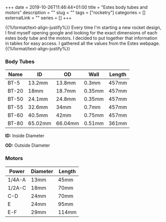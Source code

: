 +++ 
date = 2019-10-26T11:46:44+01:00
title = "Estes body tubes and motors"
description = ""
slug = "" 
tags = ["rocketry"]
categories = []
externalLink = ""
series = []
+++

{{%format/text-align-justify%}}
Every time I'm starting a new rocket design, I find myself opening google and looking for the exact dimensions of each estes body tube and the motors. I decided to put together that information in tables for easy access. I gathered all the values from the Estes webpage.
{{%format/text-align-justify%}}

### Body Tubes

| Name  	| ID      	| OD      	| Wall   	| Length 	|
|-------	|---------	|---------	|--------	|--------	|
| BT-5  	| 13.2mm  	| 13.8mm  	| 0.3mm  	| 457mm  	|
| BT-20 	| 18mm    	| 18.7mm  	| 0.35mm 	| 457mm  	|
| BT-50 	| 24.1mm  	| 24.8mm  	| 0.35mm 	| 457mm  	|
| BT-55 	| 32.6mm  	| 34mm    	| 0.7mm  	| 457mm  	|
| BT-60 	| 40.5mm  	| 42mm    	| 0.75mm 	| 457mm  	|
| BT-80 	| 65.02mm 	| 66.04mm 	| 0.51mm 	| 361mm  	|

**ID:** Inside Diameter

**OD:** Outside Diameter

### Motors

| Power  	| Diameter 	| Length 	|
|--------	|---------	|--------	|
| 1/4A-A 	| 13mm    	| 45mm   	|
| 1/2A-C 	| 18mm    	| 70mm   	|
| C-D    	| 24mm    	| 70mm   	|
| E      	| 24mm    	| 95mm   	|
| E-F    	| 29mm    	| 114mm  	|